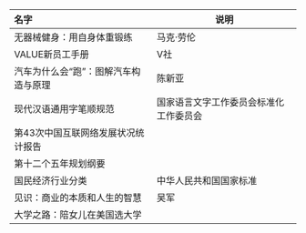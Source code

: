 | 名字                                 | 说明                                   |
| :----------------------------------- | -------------------------------------- |
| 无器械健身：用自身体重锻练           | 马克·劳伦                              |
| VALUE新员工手册                      | V社                                    |
| 汽车为什么会“跑”：图解汽车构造与原理 | 陈新亚                                 |
| 现代汉语通用字笔顺规范               | 国家语言文字工作委员会标准化工作委员会 |
| 第43次中国互联网络发展状况统计报告   |                                        |
| 第十二个五年规划纲要                 |                                        |
| 国民经济行业分类                     | 中华人民共和国国家标准                 |
| 见识：商业的本质和人生的智慧         | 吴军                                   |
| 大学之路：陪女儿在美国选大学         |                                        |